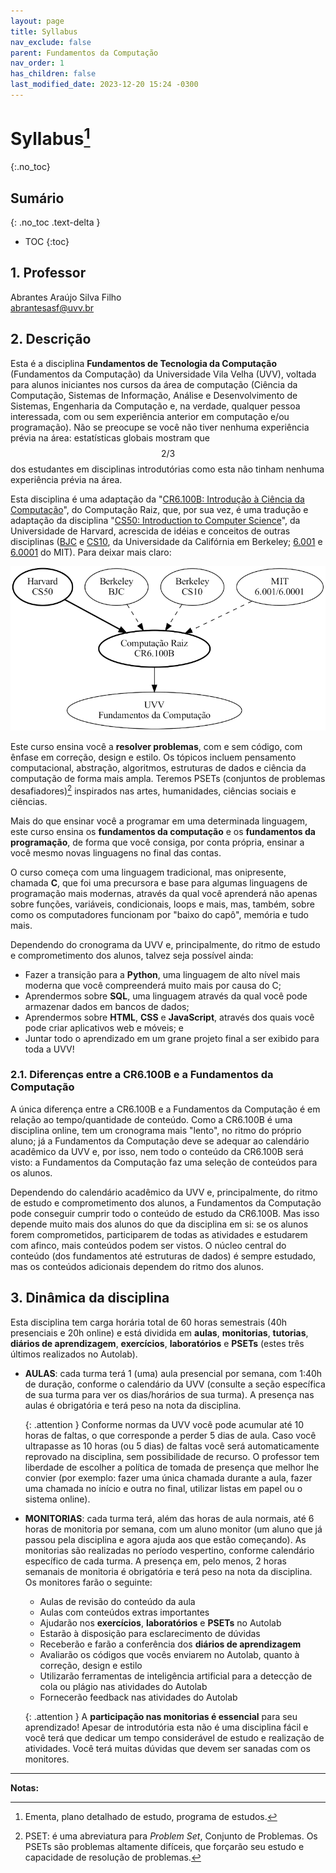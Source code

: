 ```yaml
---
layout: page
title: Syllabus
nav_exclude: false
parent: Fundamentos da Computação
nav_order: 1
has_children: false
last_modified_date: 2023-12-20 15:24 -0300
---
```


# Syllabus[^1]
{:.no_toc}
[^1]: Ementa, plano detalhado de estudo, programa de estudos.

## Sumário
{: .no_toc .text-delta }

* TOC
{:toc}

## 1. Professor
<p>Abrantes Araújo Silva Filho
<br />
<a href="mailto:abrantesasf@uvv.br">abrantesasf@uvv.br</a></p>

## 2. Descrição
Esta é a disciplina **Fundamentos de Tecnologia da Computação** (Fundamentos da
Computação) da Universidade Vila Velha (UVV), voltada para alunos iniciantes nos
cursos da área de computação (Ciência da Computação, Sistemas de Informação,
Análise e Desenvolvimento de Sistemas, Engenharia da Computação e, na verdade,
qualquer pessoa interessada, com ou sem experiência anterior em computação e/ou
programação). Não se preocupe se você não tiver nenhuma experiência prévia na
área: estatísticas globais mostram que $$2/3$$ dos estudantes em disciplinas
introdutórias como esta não tinham nenhuma experiência prévia na área.

Esta disciplina é uma adaptação da "[CR6.100B: Introdução à Ciência da
Computação](https://www.computacaoraiz.com.br/cr6100b/)", do Computação Raiz,
que, por sua vez, é uma tradução e adaptação da disciplina "[CS50: Introduction
to Computer Science](https://cs50.harvard.edu/x/2023/)", da Universidade de
Harvard, acrescida de idéias e conceitos de outras disciplinas
([BJC](https://bjc.edc.org/) e [CS10](https://cs10.org/fa23/), da Universidade
da Califórnia em Berkeley; [6.001](http://tinyurl.com/sicpocw) e
[6.0001](http://tinyurl.com/j5xvz8tp) do MIT). Para deixar mais claro:

![Origem da disciplina](/assets/disciplinas/fundcomp/origem_cr6100b.png)

Este curso ensina você a **resolver problemas**, com e sem código, com ênfase em
correção, design e estilo. Os tópicos incluem pensamento computacional,
abstração, algoritmos, estruturas de dados e ciência da computação de forma mais
ampla. Teremos PSETs (conjuntos de problemas desafiadores)[^2] inspirados nas
artes, humanidades, ciências sociais e ciências.

[^2]: PSET: é uma abreviatura para _Problem Set_, Conjunto de Problemas. Os
    PSETs são problemas altamente difíceis, que forçarão seu estudo e capacidade
    de resolução de problemas.

Mais do que ensinar você a programar em uma determinada linguagem, este curso
ensina os **fundamentos da computação** e os **fundamentos da programação**, de
forma que você consiga, por conta própria, ensinar a você mesmo novas linguagens
no final das contas.

O curso começa com uma linguagem tradicional, mas onipresente, chamada **C**,
que foi uma precursora e base para algumas linguagens de programação mais
modernas, através da qual você aprenderá não apenas sobre funções, variáveis,
condicionais, loops e mais, mas, também, sobre como os computadores funcionam
por "baixo do capô", memória e tudo mais.

Dependendo do cronograma da UVV e, principalmente, do ritmo de estudo e
comprometimento dos alunos, talvez seja possível ainda:

* Fazer a transição para a **Python**, uma linguagem de alto nível mais
  moderna que você compreenderá muito mais por causa do C;
* Aprendermos sobre **SQL**, uma linguagem através da qual você pode armazenar
  dados em bancos de dados;
* Aprendermos sobre **HTML**, **CSS** e **JavaScript**, através dos quais você
  pode criar aplicativos web e móveis; e
* Juntar todo o aprendizado em um grane projeto final a ser exibido para toda a
  UVV!

### 2.1. Diferenças entre a CR6.100B e a Fundamentos da Computação
A única diferença entre a CR6.100B e a Fundamentos da Computação é em relação ao
tempo/quantidade de conteúdo. Como a CR6.100B é uma disciplina online, tem um
cronograma mais "lento", no ritmo do próprio aluno; já a Fundamentos da
Computação deve se adequar ao calendário acadêmico da UVV e, por isso, nem todo
o conteúdo da CR6.100B será visto: a Fundamentos da Computação faz uma seleção
de conteúdos para os alunos.

Dependendo do calendário acadêmico da UVV e, principalmente, do ritmo de estudo
e comprometimento dos alunos, a Fundamentos da Computação pode conseguir cumprir
todo o conteúdo de estudo da CR6.100B. Mas isso depende muito mais dos alunos do
que da disciplina em si: se os alunos forem comprometidos, participarem de todas
as atividades e estudarem com afinco, mais conteúdos podem ser vistos. O núcleo
central do conteúdo (dos fundamentos até estruturas de dados) é sempre estudado,
mas os conteúdos adicionais dependem do ritmo dos alunos.


## 3. Dinâmica da disciplina
Esta disciplina tem carga horária total de 60 horas semestrais (40h presenciais
e 20h online) e está dividida em **aulas**, **monitorias**, **tutorias**,
**diários de aprendizagem**, **exercícios**, **laboratórios** e **PSETs** (estes
três últimos realizados no Autolab).

* **AULAS**: cada turma terá 1 (uma) aula presencial por semana, com 1:40h de
  duração, conforme o calendário da UVV (consulte a seção específica de sua
  turma para ver os dias/horários de sua turma). A presença nas aulas é
  obrigatória e terá peso na nota da disciplina.
  
  {: .attention }
  Conforme normas da UVV você pode acumular até 10 horas de faltas, o que
  corresponde a perder 5 dias de aula. Caso você ultrapasse as 10 horas (ou 5
  dias) de faltas você será automaticamente reprovado na disciplina, sem
  possibilidade de recurso. O professor tem liberdade de escolher a política de
  tomada de presença que melhor lhe convier (por exemplo: fazer uma única
  chamada durante a aula, fazer uma chamada no início e outra no final, utilizar
  listas em papel ou o sistema online).
  
* **MONITORIAS**: cada turma terá, além das horas de aula normais, até 6 horas
  de monitoria por semana, com um aluno monitor (um aluno que já passou pela
  disciplina e agora ajuda aos que estão começando). As monitorias são
  realizadas no período vespertino, conforme calendário específico de cada
  turma. A presença em, pelo menos, 2 horas semanais de monitoria é obrigatória
  e terá peso na nota da disciplina. Os monitores farão o seguinte:
  * Aulas de revisão do conteúdo da aula
  * Aulas com conteúdos extras importantes
  * Ajudarão nos **exercícios**, **laboratórios** e **PSETs** no Autolab
  * Estarão à disposição para esclarecimento de dúvidas
  * Receberão e farão a conferência dos **diários de aprendizagem**
  * Avaliarão os códigos que vocês enviarem no Autolab, quanto à correção,
    design e estilo
  * Utilizarão ferramentas de inteligência artificial para a detecção de cola ou
    plágio nas atividades do Autolab
  * Fornecerão feedback nas atividades do Autolab
  
  {: .attention }
  A **participação nas monitorias é essencial** para seu aprendizado! Apesar de
  introdutória esta não é uma disciplina fácil e você terá que dedicar um tempo
  considerável de estudo e realização de atividades. Você terá muitas dúvidas
  que devem ser sanadas com os monitores.

---
**Notas:**
